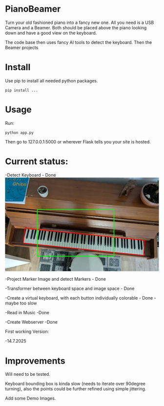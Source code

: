# PianoBeamer

Turn your old fashioned piano into a fancy new one. All you need is a USB Camera and a Beamer. Both should be placed above the piano looking down and have a good view on the keyboard. 

The code base then uses fancy AI tools to detect the keyboard. Then the Beamer projects 

# Install

Use pip to install all needed python packages.

```
pip install ...
```
# Usage

Run:

```
python app.py
```

Then go to 127.0.0.1:5000 or wherever Flask tells you your site is hosted.

# Current status:

-Detect Keyboard - Done
![Keyboard Detection](images/keyboard_beamer_contours.png)

-Project Marker Image and detect Markers - Done

-Transformer between keyboard space and image space - Done

-Create a virtual keyboard, with each button individually colorable - Done - maybe too slow

-Read in Music -Done

-Create Webserver -Done

First working Version:

-14.7.2025


# Improvements
Will need to be tested.

Keyboard bounding box is kinda slow (needs to iterate over 90degree turning), also the points could be further refined using simple jittering.

Add some Demo Images.
